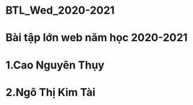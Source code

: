 # BTL_Wed_2020-2021
<h1>Bài tập lớn web năm học 2020-2021</h1>
<h1>1.Cao Nguyên Thụy</h1>
<h1>2.Ngô Thị Kim Tài</h1>
